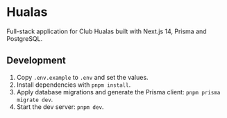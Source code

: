 # Hualas

Full-stack application for Club Hualas built with Next.js 14, Prisma and PostgreSQL.

## Development

1. Copy `.env.example` to `.env` and set the values.
2. Install dependencies with `pnpm install`.
3. Apply database migrations and generate the Prisma client: `pnpm prisma migrate dev`.
4. Start the dev server: `pnpm dev`.
